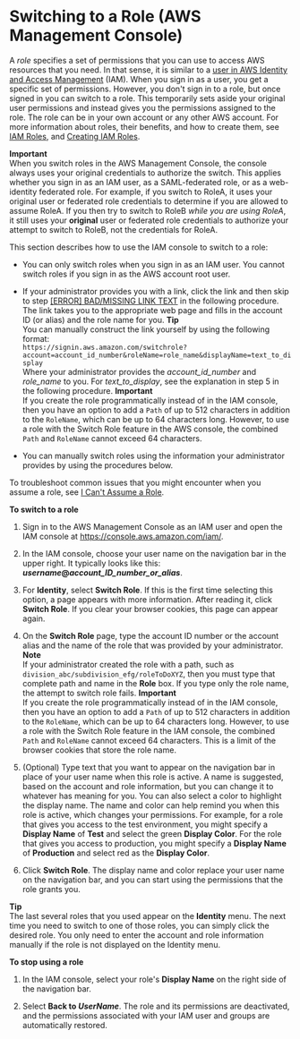 # Switching to a Role \(AWS Management Console\)<a name="id_roles_use_switch-role-console"></a>

A *role* specifies a set of permissions that you can use to access AWS resources that you need\. In that sense, it is similar to a [user in AWS Identity and Access Management](http://docs.aws.amazon.com/IAM/latest/UserGuide/id.html) \(IAM\)\. When you sign in as a user, you get a specific set of permissions\. However, you don't sign in to a role, but once signed in you can switch to a role\. This temporarily sets aside your original user permissions and instead gives you the permissions assigned to the role\. The role can be in your own account or any other AWS account\. For more information about roles, their benefits, and how to create them, see [IAM Roles](id_roles.md), and [Creating IAM Roles](id_roles_create.md)\.

**Important**  
When you switch roles in the AWS Management Console, the console always uses your original credentials to authorize the switch\. This applies whether you sign in as an IAM user, as a SAML\-federated role, or as a web\-identity federated role\. For example, if you switch to RoleA, it uses your original user or federated role credentials to determine if you are allowed to assume RoleA\. If you then try to switch to RoleB *while you are using RoleA*, it still uses your **original** user or federated role credentials to authorize your attempt to switch to RoleB, not the credentials for RoleA\.

This section describes how to use the IAM console to switch to a role:

+ You can only switch roles when you sign in as an IAM user\. You cannot switch roles if you sign in as the AWS account root user\.

+ If your administrator provides you with a link, click the link and then skip to step [[ERROR] BAD/MISSING LINK TEXT](#StepJumpToHere) in the following procedure\. The link takes you to the appropriate web page and fills in the account ID \(or alias\) and the role name for you\.
**Tip**  
You can manually construct the link yourself by using the following format:  
`https://signin.aws.amazon.com/switchrole?account=account_id_number&roleName=role_name&displayName=text_to_display`  
Where your administrator provides the *account\_id\_number* and *role\_name* to you\. For *text\_to\_display*, see the explanation in step 5 in the following procedure\.
**Important**  
If you create the role programmatically instead of in the IAM console, then you have an option to add a `Path` of up to 512 characters in addition to the `RoleName`, which can be up to 64 characters long\. However, to use a role with the Switch Role feature in the AWS console, the combined `Path` and `RoleName` cannot exceed 64 characters\.

+ You can manually switch roles using the information your administrator provides by using the procedures below\. 

To troubleshoot common issues that you might encounter when you assume a role, see [I Can't Assume a Role](troubleshoot_roles.md#troubleshoot_roles_cant-assume-role)\.

**To switch to a role**

1. Sign in to the AWS Management Console as an IAM user and open the IAM console at [https://console\.aws\.amazon\.com/iam/](https://console.aws.amazon.com/iam/)\.

1. In the IAM console, choose your user name on the navigation bar in the upper right\. It typically looks like this: ***username*@*account\_ID\_number\_or\_alias***\.

1. For **Identity**, select **Switch Role**\. If this is the first time selecting this option, a page appears with more information\. After reading it, click **Switch Role**\. If you clear your browser cookies, this page can appear again\.

1. On the **Switch Role** page, type the account ID number or the account alias and the name of the role that was provided by your administrator\.
**Note**  
If your administrator created the role with a path, such as `division_abc/subdivision_efg/roleToDoXYZ`, then you must type that complete path and name in the **Role** box\. If you type only the role name, the attempt to switch role fails\.
**Important**  
If you create the role programmatically instead of in the IAM console, then you have an option to add a `Path` of up to 512 characters in addition to the `RoleName`, which can be up to 64 characters long\. However, to use a role with the Switch Role feature in the IAM console, the combined `Path` and `RoleName` cannot exceed 64 characters\. This is a limit of the browser cookies that store the role name\.

1. \(Optional\) Type text that you want to appear on the navigation bar in place of your user name when this role is active\. A name is suggested, based on the account and role information, but you can change it to whatever has meaning for you\. You can also select a color to highlight the display name\. The name and color can help remind you when this role is active, which changes your permissions\. For example, for a role that gives you access to the test environment, you might specify a **Display Name** of **Test** and select the green **Display Color**\. For the role that gives you access to production, you might specify a **Display Name** of **Production** and select red as the **Display Color**\.

1. Click **Switch Role**\. The display name and color replace your user name on the navigation bar, and you can start using the permissions that the role grants you\.

**Tip**  
The last several roles that you used appear on the **Identity** menu\. The next time you need to switch to one of those roles, you can simply click the desired role\. You only need to enter the account and role information manually if the role is not displayed on the Identity menu\.

**To stop using a role**

1. In the IAM console, select your role's **Display Name** on the right side of the navigation bar\.

1. Select **Back to *UserName***\. The role and its permissions are deactivated, and the permissions associated with your IAM user and groups are automatically restored\.